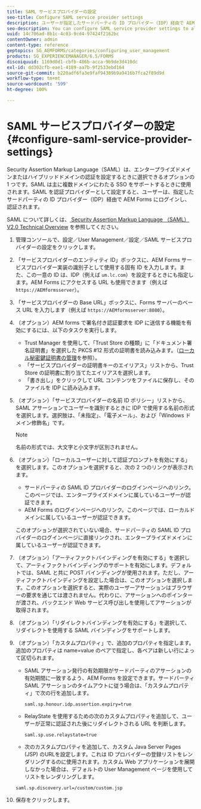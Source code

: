 ```yaml
---
title: SAML サービスプロバイダーの設定
seo-title: Configure SAML service provider settings
description: ユーザーが指定したサードパーティの ID プロバイダー（IDP）経由で AEM Forms にログインして認証できるように、SAML を認証プロバイダーとして設定できます。
seo-description: You can configure SAML service provider settings to allow users to login and authenticate to AEM forms via a specified third-party identity provider (IDP).
uuid: 14c706ad-8b1c-4c03-9cd4-97424f2162bc
contentOwner: admin
content-type: reference
geptopics: SG_AEMFORMS/categories/configuring_user_management
products: SG_EXPERIENCEMANAGER/6.5/FORMS
discoiquuid: 1169d0d1-cbfb-486b-acca-9b9de3d410dc
exl-id: dd302cfb-eae1-4189-aa7b-9f2533ebd164
source-git-commit: b220adf6fa3e9faf94389b9a9416b7fca2f89d9d
workflow-type: tm+mt
source-wordcount: '599'
ht-degree: 100%

---
```


# SAML サービスプロバイダーの設定{#configure-saml-service-provider-settings}

Security Assertion Markup Language（SAML）は、エンタープライズドメインまたはハイブリッドドメインの認証を設定するときに選択できるオプションの 1 つです。SAML は主に複数ドメインにわたる SSO をサポートするときに使用されます。SAML を認証プロバイダーとして設定すると、ユーザーは、指定したサードパーティの ID プロバイダー（IDP）経由で AEM Forms にログインし、認証されます。

SAML について詳しくは、[ Security Assertion Markup Language （SAML） V2.0 Technical Overview](https://www.oasis-open.org/committees/download.php/20645/sstc-saml-tech-overview-2%200-draft-10.pdf) を参照してください。

1. 管理コンソールで、設定／User Management／設定／SAML サービスプロバイダーの設定をクリックします。
1. 「サービスプロバイダーのエンティティ ID」ボックスに、AEM Forms サービスプロバイダー実装の識別子として使用する固有 ID を入力します。また、この一意の ID は、IDP（例えば `um.lc.com`）を設定するときにも指定します。AEM Forms にアクセスする URL も使用できます（例えば `https://AEMformsserver`）。
1. 「サービスプロバイダーの Base URL」ボックスに、Forms サーバーのベース URL を入力します（例えば `https://AEMformsserver:8080`）。
1. （オプション）AEM forms で署名付き認証要求を IDP に送信する機能を有効にするには、以下のタスクを実行します。

   * Trust Manager を使用して、「Trust Store の種類」に「ドキュメント署名証明書」を選択した PKCS #12 形式の証明書を読み込みます。（[ローカル秘密鍵証明書の管理](/help/forms/using/admin-help/local-credentials.md#managing-local-credentials)を参照）。
   * 「サービスプロバイダーの証明書キーのエイリアス」リストから、Trust Store の証明書に割り当てたエイリアスを選択します。
   * 「書き出し」をクリックして URL コンテンツをファイルに保存し、そのファイルを IDP に読み込みます。

1. （オプション）「サービスプロバイダーの名前 ID ポリシー」リストから、SAML アサーションでユーザーを識別するときに IDP で使用する名前の形式を選択します。選択肢は、「未指定」、「電子メール」、および「Windows ドメイン修飾名」です。

   >[!NOTE]
   >
   >名前の形式では、大文字と小文字が区別されません。

1. （オプション）「ローカルユーザーに対して認証プロンプトを有効にする」を選択します。このオプションを選択すると、次の 2 つのリンクが表示されます。

   * サードパーティの SAML ID プロバイダーのログインページへのリンク。このページでは、エンタープライズドメインに属しているユーザーが認証できます。
   * AEM Forms のログインページへのリンク。このページでは、ローカルドメインに属しているユーザーが認証できます。

   このオプションが選択されていない場合、サードパーティの SAML ID プロバイダーのログインページに直接リンクされ、エンタープライズドメインに属しているユーザーが認証できます。

1. （オプション）「アーティファクトバインディングを有効にする」を選択して、アーティファクトバインディングのサポートを有効にします。デフォルトでは、SAML と共に POST バインディングが使用されます。ただし、アーティファクトバインディングを設定した場合は、このオプションを選択します。このオプションを選択すると、実際のユーザーアサーションはブラウザーの要求を通じては渡されません。代わりに、アサーションへのポインターが渡され、バックエンド Web サービス呼び出しを使用してアサーションが取得されます。
1. （オプション）「リダイレクトバインディングを有効にする」を選択して、リダイレクトを使用する SAML バインディングをサポートします。
1. （オプション）「カスタムプロパティ」で、追加のプロパティを指定します。追加のプロパティは name=value のペアで指定し、各ペアは新しい行によって区切られます。

   * SAML アサーション発行の有効期限がサードパーティのアサーションの有効期間に一致するよう、AEM Forms を設定できます。サードパーティ SAML アサーションのタイムアウトに従う場合は、「カスタムプロパティ」で次の行を追加します。

      `saml.sp.honour.idp.assertion.expiry=true`

   * RelayState を使用するための次のカスタムプロパティを追加して、ユーザーが正常に認証された後にリダイレクトされる URL を判断します。

      `saml.sp.use.relaystate=true`

   * 次のカスタムプロパティを追加して、カスタム Java Server Pages (JSP) のURLを設定します。これは ID プロバイダーの登録リストをレンダリングするのに使用されます。カスタム Web アプリケーションを展開しなかった場合は、デフォルトの User Management ページを使用してリストをレンダリングします。

   `saml.sp.discovery.url=/custom/custom.jsp`

1. 保存をクリックします。
